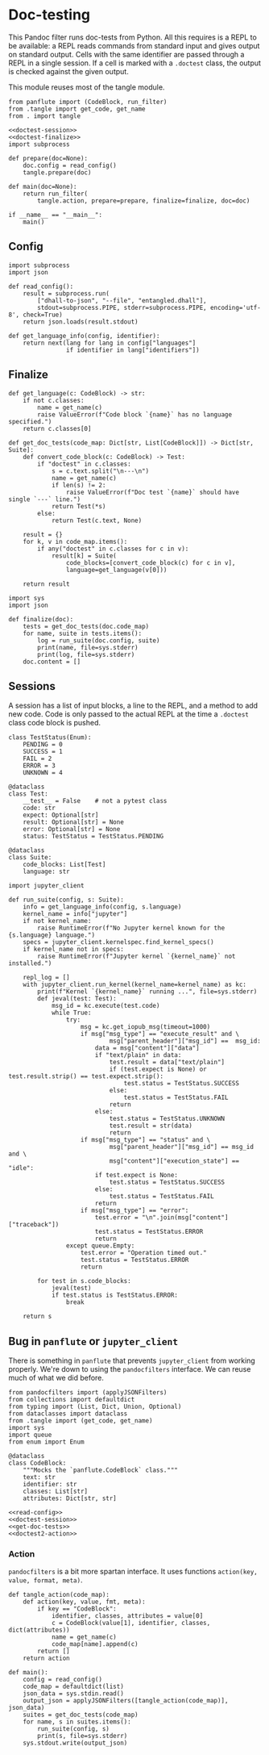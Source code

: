 # Doc-testing

This Pandoc filter runs doc-tests from Python. All this requires is a REPL to be available: a REPL reads commands from standard input and gives output on standard output. Cells with the same identifier are passed through a REPL in a single session. If a cell is marked with a `.doctest` class, the output is checked against the given output.

This module reuses most of the tangle module.

``` {.python file=entangled/doctest.py}
from panflute import (CodeBlock, run_filter)
from .tangle import get_code, get_name
from . import tangle

<<doctest-session>>
<<doctest-finalize>>
import subprocess

def prepare(doc=None):
    doc.config = read_config()
    tangle.prepare(doc)

def main(doc=None):
    return run_filter(
        tangle.action, prepare=prepare, finalize=finalize, doc=doc)

if __name__ == "__main__":
    main()
```

## Config

``` {.python #read-config}
import subprocess
import json

def read_config():
    result = subprocess.run(
        ["dhall-to-json", "--file", "entangled.dhall"],
        stdout=subprocess.PIPE, stderr=subprocess.PIPE, encoding='utf-8', check=True)
    return json.loads(result.stdout)

def get_language_info(config, identifier):
    return next(lang for lang in config["languages"]
                if identifier in lang["identifiers"])
```

## Finalize

``` {.python #get-doc-tests}
def get_language(c: CodeBlock) -> str:
    if not c.classes:
        name = get_name(c)
        raise ValueError(f"Code block `{name}` has no language specified.")
    return c.classes[0]

def get_doc_tests(code_map: Dict[str, List[CodeBlock]]) -> Dict[str, Suite]:
    def convert_code_block(c: CodeBlock) -> Test:
        if "doctest" in c.classes:
            s = c.text.split("\n---\n")
            name = get_name(c)
            if len(s) != 2:
                raise ValueError(f"Doc test `{name}` should have single `---` line.")
            return Test(*s)
        else:
            return Test(c.text, None)

    result = {}
    for k, v in code_map.items():
        if any("doctest" in c.classes for c in v):
            result[k] = Suite(
                code_blocks=[convert_code_block(c) for c in v],
                language=get_language(v[0]))

    return result
```

``` {.python #doctest-finalize}
import sys
import json

def finalize(doc):
    tests = get_doc_tests(doc.code_map)
    for name, suite in tests.items():
        log = run_suite(doc.config, suite)
        print(name, file=sys.stderr)
        print(log, file=sys.stderr)
    doc.content = []
```

## Sessions

A session has a list of input blocks, a line to the REPL, and a method to add new code. Code is only passed to the actual REPL at the time a `.doctest` class code block is pushed.

``` {.python #doctest-session}
class TestStatus(Enum):
    PENDING = 0
    SUCCESS = 1
    FAIL = 2
    ERROR = 3
    UNKNOWN = 4

@dataclass
class Test:
    __test__ = False    # not a pytest class
    code: str
    expect: Optional[str]
    result: Optional[str] = None
    error: Optional[str] = None
    status: TestStatus = TestStatus.PENDING

@dataclass
class Suite:
    code_blocks: List[Test]
    language: str

import jupyter_client

def run_suite(config, s: Suite):
    info = get_language_info(config, s.language)
    kernel_name = info["jupyter"]
    if not kernel_name:
        raise RuntimeError(f"No Jupyter kernel known for the {s.language} language.")
    specs = jupyter_client.kernelspec.find_kernel_specs()
    if kernel_name not in specs:
        raise RuntimeError(f"Jupyter kernel `{kernel_name}` not installed.")

    repl_log = []
    with jupyter_client.run_kernel(kernel_name=kernel_name) as kc:
        print(f"Kernel `{kernel_name}` running ...", file=sys.stderr)
        def jeval(test: Test):
            msg_id = kc.execute(test.code)
            while True:
                try:
                    msg = kc.get_iopub_msg(timeout=1000)
                    if msg["msg_type"] == "execute_result" and \
                            msg["parent_header"]["msg_id"] ==  msg_id:
                        data = msg["content"]["data"]
                        if "text/plain" in data:
                            test.result = data["text/plain"]
                            if (test.expect is None) or test.result.strip() == test.expect.strip():
                                test.status = TestStatus.SUCCESS
                            else:
                                test.status = TestStatus.FAIL
                            return
                        else:
                            test.status = TestStatus.UNKNOWN
                            test.result = str(data)
                            return
                    if msg["msg_type"] == "status" and \
                            msg["parent_header"]["msg_id"] == msg_id and \
                            msg["content"]["execution_state"] == "idle":
                        if test.expect is None:
                            test.status = TestStatus.SUCCESS
                        else:
                            test.status = TestStatus.FAIL
                        return
                    if msg["msg_type"] == "error":
                        test.error = "\n".join(msg["content"]["traceback"])
                        test.status = TestStatus.ERROR 
                        return
                except queue.Empty:
                    test.error = "Operation timed out."
                    test.status = TestStatus.ERROR
                    return

        for test in s.code_blocks:
            jeval(test)
            if test.status is TestStatus.ERROR:
                break

    return s
```

## Bug in `panflute` or `jupyter_client`

There is something in `panflute` that prevents `jupyter_client` from working properly. We're down to using the `pandocfilters` interface. We can reuse much of what we did before.

``` {.python file=entangled/doctest2.py}
from pandocfilters import (applyJSONFilters)
from collections import defaultdict
from typing import (List, Dict, Union, Optional)
from dataclasses import dataclass
from .tangle import (get_code, get_name)
import sys
import queue
from enum import Enum

@dataclass
class CodeBlock:
    """Mocks the `panflute.CodeBlock` class."""
    text: str
    identifier: str
    classes: List[str]
    attributes: Dict[str, str]

<<read-config>>
<<doctest-session>>
<<get-doc-tests>>
<<doctest2-action>>
```

### Action

`pandocfilters` is a bit more spartan interface. It uses functions `action(key, value, format, meta)`.

``` {.python #doctest2-action}
def tangle_action(code_map):
    def action(key, value, fmt, meta):
        if key == "CodeBlock":
            identifier, classes, attributes = value[0]
            c = CodeBlock(value[1], identifier, classes, dict(attributes))
            name = get_name(c)
            code_map[name].append(c)
        return []
    return action

def main():
    config = read_config()
    code_map = defaultdict(list)
    json_data = sys.stdin.read()
    output_json = applyJSONFilters([tangle_action(code_map)], json_data)
    suites = get_doc_tests(code_map)
    for name, s in suites.items():
        run_suite(config, s)
        print(s, file=sys.stderr)
    sys.stdout.write(output_json)
```
